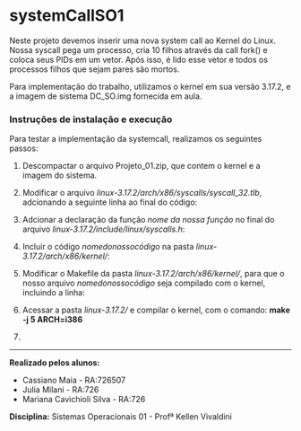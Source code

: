 # systemCallSO1
Neste projeto devemos inserir uma nova system call ao Kernel do Linux. Nossa syscall pega um processo, cria 10 filhos através da call fork() e coloca seus PIDs em um vetor. Após isso, é lido esse vetor e todos os processos filhos que sejam pares são mortos.

Para implementação do trabalho, utilizamos o kernel em sua versão 3.17.2, e a imagem de sistema DC_SO.img fornecida em aula.

### Instruções de instalação e execução

Para testar a implementação da systemcall, realizamos os seguintes passos:

1. Descompactar o arquivo Projeto_01.zip, que contem o kernel e a imagem do sistema.

2. Modificar o arquivo *linux-3.17.2/arch/x86/syscalls/syscall_32.tlb*, adcionando a seguinte linha ao final do código:
 
3. Adcionar a declaração da função  *nome da nossa função* no final do arquivo *linux-3.17.2/include/linux/syscalls.h*: 

4. Incluir o código *nomedonossocódigo* na pasta *linux-3.17.2/arch/x86/kernel/*:

5. Modificar o Makefile da pasta *linux-3.17.2/arch/x86/kernel/*, para que o nosso arquivo *nomedonossocódigo* seja compilado com o kernel, incluindo a linha:

6. Acessar a pasta *linux-3.17.2/* e compilar o kernel, com o comando:
    **make -j 5 ARCH=i386**
7. 


-----------------------------

**Realizado pelos alunos:**
* Cassiano Maia - RA:726507
* Julia Milani  - RA:726
* Mariana Cavichioli Silva - RA:726

**Disciplina:** Sistemas Operacionais 01 - Profª Kellen Vivaldini